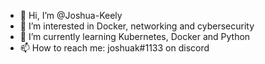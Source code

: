- 👋 Hi, I’m @Joshua-Keely
- 👀 I’m interested in Docker, networking and cybersecurity
- 🌱 I’m currently learning Kubernetes, Docker and Python
- 📫 How to reach me: joshuak#1133 on discord 

